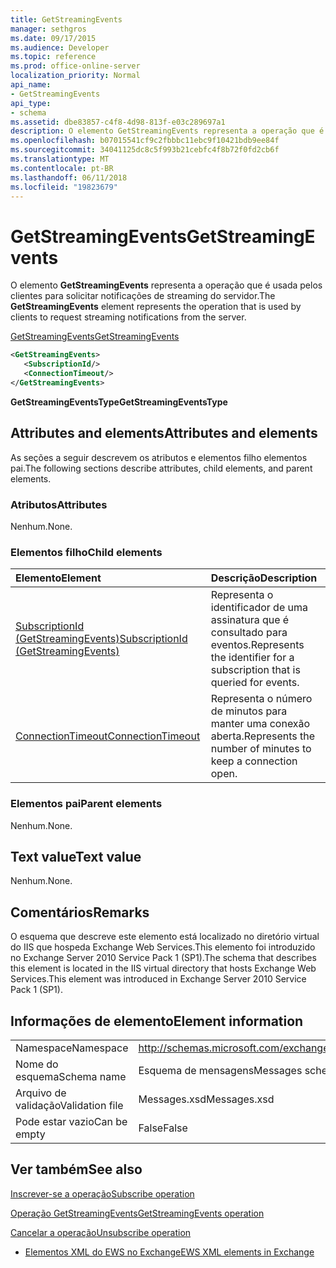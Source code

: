```yaml
---
title: GetStreamingEvents
manager: sethgros
ms.date: 09/17/2015
ms.audience: Developer
ms.topic: reference
ms.prod: office-online-server
localization_priority: Normal
api_name:
- GetStreamingEvents
api_type:
- schema
ms.assetid: dbe83857-c4f8-4d98-813f-e03c289697a1
description: O elemento GetStreamingEvents representa a operação que é usada pelos clientes para solicitar notificações de streaming do servidor.
ms.openlocfilehash: b07015541cf9c2fbbbc11ebc9f10421bdb9ee84f
ms.sourcegitcommit: 34041125dc8c5f993b21cebfc4f8b72f0fd2cb6f
ms.translationtype: MT
ms.contentlocale: pt-BR
ms.lasthandoff: 06/11/2018
ms.locfileid: "19823679"
---
```

# <a name="getstreamingevents"></a><span data-ttu-id="d1736-103">GetStreamingEvents</span><span class="sxs-lookup"><span data-stu-id="d1736-103">GetStreamingEvents</span></span>

<span data-ttu-id="d1736-104">O elemento **GetStreamingEvents** representa a operação que é usada pelos clientes para solicitar notificações de streaming do servidor.</span><span class="sxs-lookup"><span data-stu-id="d1736-104">The **GetStreamingEvents** element represents the operation that is used by clients to request streaming notifications from the server.</span></span> 
  
[<span data-ttu-id="d1736-105">GetStreamingEvents</span><span class="sxs-lookup"><span data-stu-id="d1736-105">GetStreamingEvents</span></span>](getstreamingevents.md)
  
```XML
<GetStreamingEvents>
   <SubscriptionId/>
   <ConnectionTimeout/>
</GetStreamingEvents>
```

 <span data-ttu-id="d1736-106">**GetStreamingEventsType**</span><span class="sxs-lookup"><span data-stu-id="d1736-106">**GetStreamingEventsType**</span></span>
## <a name="attributes-and-elements"></a><span data-ttu-id="d1736-107">Attributes and elements</span><span class="sxs-lookup"><span data-stu-id="d1736-107">Attributes and elements</span></span>

<span data-ttu-id="d1736-108">As seções a seguir descrevem os atributos e elementos filho elementos pai.</span><span class="sxs-lookup"><span data-stu-id="d1736-108">The following sections describe attributes, child elements, and parent elements.</span></span>
  
### <a name="attributes"></a><span data-ttu-id="d1736-109">Atributos</span><span class="sxs-lookup"><span data-stu-id="d1736-109">Attributes</span></span>

<span data-ttu-id="d1736-110">Nenhum.</span><span class="sxs-lookup"><span data-stu-id="d1736-110">None.</span></span>
  
### <a name="child-elements"></a><span data-ttu-id="d1736-111">Elementos filho</span><span class="sxs-lookup"><span data-stu-id="d1736-111">Child elements</span></span>

|<span data-ttu-id="d1736-112">**Elemento**</span><span class="sxs-lookup"><span data-stu-id="d1736-112">**Element**</span></span>|<span data-ttu-id="d1736-113">**Descrição**</span><span class="sxs-lookup"><span data-stu-id="d1736-113">**Description**</span></span>|
|:-----|:-----|
|[<span data-ttu-id="d1736-114">SubscriptionId (GetStreamingEvents)</span><span class="sxs-lookup"><span data-stu-id="d1736-114">SubscriptionId (GetStreamingEvents)</span></span>](subscriptionid-getstreamingevents.md) <br/> |<span data-ttu-id="d1736-115">Representa o identificador de uma assinatura que é consultado para eventos.</span><span class="sxs-lookup"><span data-stu-id="d1736-115">Represents the identifier for a subscription that is queried for events.</span></span>  <br/> |
|[<span data-ttu-id="d1736-116">ConnectionTimeout</span><span class="sxs-lookup"><span data-stu-id="d1736-116">ConnectionTimeout</span></span>](connectiontimeout.md) <br/> |<span data-ttu-id="d1736-117">Representa o número de minutos para manter uma conexão aberta.</span><span class="sxs-lookup"><span data-stu-id="d1736-117">Represents the number of minutes to keep a connection open.</span></span>  <br/> |
   
### <a name="parent-elements"></a><span data-ttu-id="d1736-118">Elementos pai</span><span class="sxs-lookup"><span data-stu-id="d1736-118">Parent elements</span></span>

<span data-ttu-id="d1736-119">Nenhum.</span><span class="sxs-lookup"><span data-stu-id="d1736-119">None.</span></span>
  
## <a name="text-value"></a><span data-ttu-id="d1736-120">Text value</span><span class="sxs-lookup"><span data-stu-id="d1736-120">Text value</span></span>

<span data-ttu-id="d1736-121">Nenhum.</span><span class="sxs-lookup"><span data-stu-id="d1736-121">None.</span></span>
  
## <a name="remarks"></a><span data-ttu-id="d1736-122">Comentários</span><span class="sxs-lookup"><span data-stu-id="d1736-122">Remarks</span></span>

<span data-ttu-id="d1736-123">O esquema que descreve este elemento está localizado no diretório virtual do IIS que hospeda Exchange Web Services.This elemento foi introduzido no Exchange Server 2010 Service Pack 1 (SP1).</span><span class="sxs-lookup"><span data-stu-id="d1736-123">The schema that describes this element is located in the IIS virtual directory that hosts Exchange Web Services.This element was introduced in Exchange Server 2010 Service Pack 1 (SP1).</span></span>
  
## <a name="element-information"></a><span data-ttu-id="d1736-124">Informações de elemento</span><span class="sxs-lookup"><span data-stu-id="d1736-124">Element information</span></span>

|||
|:-----|:-----|
|<span data-ttu-id="d1736-125">Namespace</span><span class="sxs-lookup"><span data-stu-id="d1736-125">Namespace</span></span>  <br/> |http://schemas.microsoft.com/exchange/services/2006/messages  <br/> |
|<span data-ttu-id="d1736-126">Nome do esquema</span><span class="sxs-lookup"><span data-stu-id="d1736-126">Schema name</span></span>  <br/> |<span data-ttu-id="d1736-127">Esquema de mensagens</span><span class="sxs-lookup"><span data-stu-id="d1736-127">Messages schema</span></span>  <br/> |
|<span data-ttu-id="d1736-128">Arquivo de validação</span><span class="sxs-lookup"><span data-stu-id="d1736-128">Validation file</span></span>  <br/> |<span data-ttu-id="d1736-129">Messages.xsd</span><span class="sxs-lookup"><span data-stu-id="d1736-129">Messages.xsd</span></span>  <br/> |
|<span data-ttu-id="d1736-130">Pode estar vazio</span><span class="sxs-lookup"><span data-stu-id="d1736-130">Can be empty</span></span>  <br/> |<span data-ttu-id="d1736-131">False</span><span class="sxs-lookup"><span data-stu-id="d1736-131">False</span></span>  <br/> |
   
## <a name="see-also"></a><span data-ttu-id="d1736-132">Ver também</span><span class="sxs-lookup"><span data-stu-id="d1736-132">See also</span></span>



[<span data-ttu-id="d1736-133">Inscrever-se a operação</span><span class="sxs-lookup"><span data-stu-id="d1736-133">Subscribe operation</span></span>](subscribe-operation.md)
  
[<span data-ttu-id="d1736-134">Operação GetStreamingEvents</span><span class="sxs-lookup"><span data-stu-id="d1736-134">GetStreamingEvents operation</span></span>](getstreamingevents-operation.md)
  
[<span data-ttu-id="d1736-135">Cancelar a operação</span><span class="sxs-lookup"><span data-stu-id="d1736-135">Unsubscribe operation</span></span>](unsubscribe-operation.md)


- [<span data-ttu-id="d1736-136">Elementos XML do EWS no Exchange</span><span class="sxs-lookup"><span data-stu-id="d1736-136">EWS XML elements in Exchange</span></span>](ews-xml-elements-in-exchange.md)


